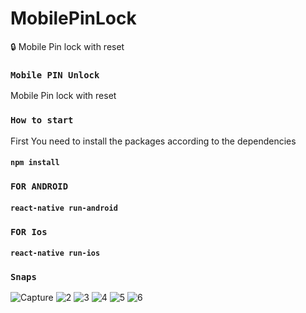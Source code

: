 # MobilePinLock
🔒 Mobile Pin lock with reset

### `Mobile PIN Unlock`
Mobile Pin lock with reset

### `How to start`
First You need to install the packages according to the dependencies 

#### `npm install` 

### `FOR ANDROID` 

#### `react-native run-android` 

### `FOR Ios` 

#### `react-native run-ios` 

### `Snaps`
![Capture](https://user-images.githubusercontent.com/30531450/60539019-64179d80-9d29-11e9-877e-dd416c35e889.PNG)
![2](https://user-images.githubusercontent.com/30531450/60539000-5f52e980-9d29-11e9-9378-511ecc38d7e8.PNG)
![3](https://user-images.githubusercontent.com/30531450/60539008-611cad00-9d29-11e9-9130-e5018448e674.PNG)
![4](https://user-images.githubusercontent.com/30531450/60539010-62e67080-9d29-11e9-853f-7946cca4bb2c.PNG)
![5](https://user-images.githubusercontent.com/30531450/60539016-637f0700-9d29-11e9-8d45-79a83d031169.PNG)
![6](https://user-images.githubusercontent.com/30531450/60568949-c0aba480-9d8b-11e9-9279-48e14ba446ad.PNG)
